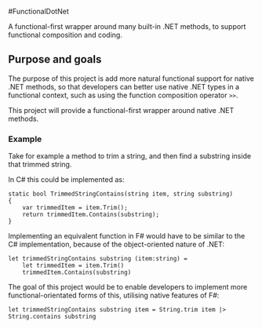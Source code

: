 #FunctionalDotNet
 
A functional-first wrapper around many built-in .NET methods, to support functional composition and coding.

## Purpose and goals
The purpose of this project is add more natural functional support for native .NET methods, so that developers can better use native .NET types in a functional context, such as using the function composition operator `>>`.

This project will provide a functional-first wrapper around native .NET methods.

### Example

Take for example a method to trim a string, and then find a substring inside that trimmed string.

In C# this could be implemented as:

    static bool TrimmedStringContains(string item, string substring)
    {
        var trimmedItem = item.Trim();
        return trimmedItem.Contains(substring);
    }

Implementing an equivalent function in F# would have to be similar to the C# implementation, because of the object-oriented nature of .NET:

    let trimmedStringContains substring (item:string) =
        let trimmedItem = item.Trim()
        trimmedItem.Contains(substring)

The goal of this project would be to enable developers to implement more functional-orientated forms of this, utilising native features of F#:

    let trimmedStringContains substring item = String.trim item |> String.contains substring
